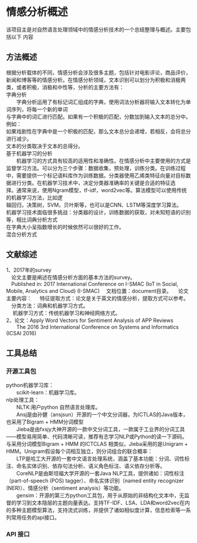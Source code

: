 # 情感分析概述

该项目主是对自然语言处理领域中的情感分析技术的一个总结整理与概述。主要包括以下
内容

## 方法概述
根据分析载体的不同，情感分析会涉及很多主题，包括针对电影评论，商品评价，新闻和博客等的情感分析。在情感分析领域，文本识别可以划分为积极和消极两类，或者积极，消极和中性等，分析的主要方法有：  
 字典分析      
        &#8195;&#8195;字典分析运用了有标记词汇组成的字典，使用词法分析器将输入文本转化为单词序列，将每一个新的单词  
	与字典中的词汇进行匹配。如果有一个积极的匹配，分数加到输入文本的总分中。  
       例如：  
        如果戏剧性在字典中是一个积极的匹配，那么文本总分会递增，若相反，会将总分进行减少。  
        文本的分类取决于文本的总得分。  
基于机器学习的分析      
        &#8195;&#8195;机器学习的方式具有较高的适用性和准确性。在情感分析中主要使用的方式是监督学习方法。可以分为三个步骤：数据收集，预处理，训练分类。在训练过程中，需要提供一个标记语料库作为训练数据。分类器使用乙烯类特征向量对目标数据进行分类。在机器学习技术中，决定分类器准确率的关键是合适的特征选   
	择。通常来说，使用Ngram模型，tf-idf，word2vec等。算法模型可以使用传统的机器学习方法，比如逻  
        辑回归，决策树，SVM，贝叶斯等，也可以是CNN、LSTM等深度学习算法。  
        机器学习技术面临很多挑战：分类器的设计，训练数据的获取，对未知短语的识别等，相比词典分析方式  
        在字典大小呈指数增长的时候依然可以很好的工作。  
混合分析方式  
## 文献综述
1、2017年的survey  
    &#8195;论文主要是阐述在情感分析方面的基本方法的survey。  
    &#8195;Published in: 2017 International Conference on I-SMAC (IoT in Social, Mobile, Analytics and Cloud) (I-SMAC)
    &#8195;文档位置：document目录。
    &#8195;论文主要内容：
       &#8195; 特征提取方式：论文是关于英文的情感分析，提取方式可以参考。  
	&#8195;分类方法：词典和机器学习方式。  
        &#8195; 机器学习方式：传统机器学习和神经网络方式。  
2、论文：Apply Word Vectors for Sentiment Analysis of APP Reviews   
   &#8195;&#8195;The 2016 3rd International Conference on Systems and Informatics (ICSAI 2016)
   	
## 工具总结

### 开源工具包
python机器学习库：  
    &#8195;&#8195;scikit-learn：机器学习库。  
nlp处理工具：  
    &#8195;&#8195;NLTK:用户python 自然语言处理库。  
    &#8195;&#8195;Ansj是由孙健（ansjsun）开源的一个中文分词器，为ICTLAS的Java版本，也采用了Bigram + HMM分词模型  
    &#8195;&#8195;Jieba是由fxsjy大神开源的一款中文分词工具，一款属于工业界的分词工具——模型易用简单、代码清晰可读，推荐有志学习NLP或Python的读一下源码。与采用分词模型Bigram + HMM 的ICTCLAS 相类似，Jieba采用的是Unigram + HMM。Unigram假设每个词相互独立，则分词组合的联合概率：  
    &#8195;&#8195;LTP是哈工大开源的一套中文语言处理系统，涵盖了基本功能：分词、词性标注、命名实体识别、依存句法分析、语义角色标注、语义依存分析等。     
    &#8195;&#8195;CoreNLP是由斯坦福大学开源的一套Java NLP工具，提供诸如：词性标注（part-of-speech (POS) tagger）、命名实体识别（named entity recognizer (NER)）、情感分析（sentiment analysis）等功能。  
    &#8195;&#8195;gensim：开源的第三方python工具包，用于从原始的非结构化文本中，无监督的学习到文本隐层的主题向量表达。支持TF-IDF、LSA、LDA和word2vec在内的多种主题模型算法，支持流式训练，并提供了诸如相似度计算，信息检索等一系列常用任务的api接口。  
###  API 接口
